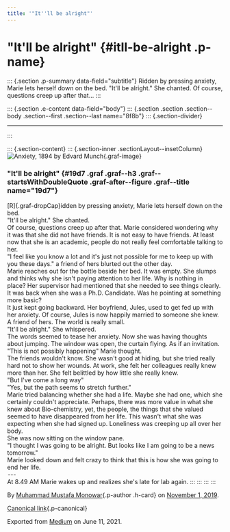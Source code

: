 ```yaml
---
title: '"It''ll be alright"'
---
```


"It'll be alright" {#itll-be-alright .p-name}
==================

::: {.section .p-summary data-field="subtitle"}
Ridden by pressing anxiety, Marie lets herself down on the bed. "It'll
be alright." She chanted. Of course, questions creep up after that...
:::

::: {.section .e-content data-field="body"}
::: {.section .section .section--body .section--first .section--last name="8f8b"}
::: {.section-divider}

------------------------------------------------------------------------
:::

::: {.section-content}
::: {.section-inner .sectionLayout--insetColumn}
![Anxiety, 1894 by
Edvard Munch](https://cdn-images-1.medium.com/max/800/0*bcuOWLB7FZIMRrlE.jpg){.graf-image}

### "It'll be alright" {#19d7 .graf .graf--h3 .graf--startsWithDoubleQuote .graf-after--figure .graf--title name="19d7"}

[R]{.graf-dropCap}idden by pressing anxiety, Marie lets herself down on
the bed.\
"It'll be alright." She chanted.\
Of course, questions creep up after that. Marie considered wondering why
it was that she did not have friends. It is not easy to have friends. At
least now that she is an academic, people do not really feel comfortable
talking to her.\
"I feel like you know a lot and it's just not possible for me to keep up
with you these days." a friend of hers blurted out the other day.\
Marie reaches out for the bottle beside her bed. It was empty. She
slumps and thinks why she isn't paying attention to her life. Why is
nothing in place? Her supervisor had mentioned that she needed to see
things clearly. It was back when she was a Ph.D. Candidate. Was he
pointing at something more basic?\
It just kept going backward. Her boyfriend, Jules, used to get fed up
with her anxiety. Of course, Jules is now happily married to someone she
knew. A friend of hers. The world is really small.\
"It'll be alright." She whispered.\
The words seemed to tease her anxiety. Now she was having thoughts about
jumping. The window was open, the curtain flying. As if an invitation.\
"This is not possibly happening" Marie thought.\
The friends wouldn't know. She wasn't good at hiding, but she tried
really hard not to show her wounds. At work, she felt her colleagues
really knew more than her. She felt belittled by how little she really
knew.\
"But I've come a long way"\
"Yes, but the path seems to stretch further."\
Marie tried balancing whether she had a life. Maybe she had one, which
she certainly couldn't appreciate. Perhaps, there was more value in what
she knew about Bio-chemistry, yet, the people, the things that she
valued seemed to have disappeared from her life. This wasn't what she
was expecting when she had signed up. Loneliness was creeping up all
over her body.\
She was now sitting on the window pane. \
"I thought I was going to be alright. But looks like I am going to be a
news tomorrow."\
Marie looked down and felt crazy to think that this is how she was going
to end her life.\
 --- \
At 8.49 AM Marie wakes up and realizes she's late for lab again.
:::
:::
:::
:::

By [Muhammad Mustafa Monowar](https://medium.com/@mmmonowar){.p-author
.h-card} on [November 1, 2019](https://medium.com/p/9e56528c521a).

[Canonical
link](https://medium.com/@mmmonowar/itll-be-alright-9e56528c521a){.p-canonical}

Exported from [Medium](https://medium.com) on June 11, 2021.
